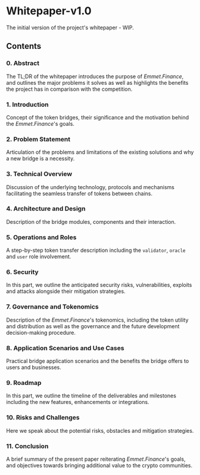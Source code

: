 # Whitepaper-v1.0

The initial version of the project's whitepaper - WIP.

## Contents

### 0. Abstract
The TL;DR of the whitepaper introduces the purpose of $Emmet.Finance$, and outlines the major problems it solves as well as highlights the benefits the project has in comparison with the competition.
### 1. Introduction
Concept of the token bridges, their significance and the motivation behind the $Emmet.Finance$'s goals.
### 2. Problem Statement
Articulation of the problems and limitations of the existing solutions and why a new bridge is a necessity.
### 3. Technical Overview
Discussion of the underlying technology, protocols and mechanisms facilitating the seamless transfer of tokens between chains.
### 4. Architecture and Design
Description of the bridge modules, components and their interaction.
### 5. Operations and Roles
A step-by-step token transfer description including the `validator`, `oracle` and `user` role involvement.
### 6. Security
In this part, we outline the anticipated security risks, vulnerabilities, exploits and attacks alongside their mitigation strategies.
### 7. Governance and Tokenomics
Description of the $Emmet.Finance$'s tokenomics, including the token utility and distribution as well as the governance and the future development decision-making procedure.
### 8. Application Scenarios and Use Cases
Practical bridge application scenarios and the benefits the bridge offers to users and businesses.
### 9. Roadmap
In this part, we outline the timeline of the deliverables and milestones including the new features, enhancements or integrations.
### 10. Risks and Challenges
Here we speak about the potential risks, obstacles and mitigation strategies.
### 11. Conclusion
A brief summary of the present paper reiterating $Emmet.Finance$'s goals, and objectives towards bringing additional value to the crypto communities.

